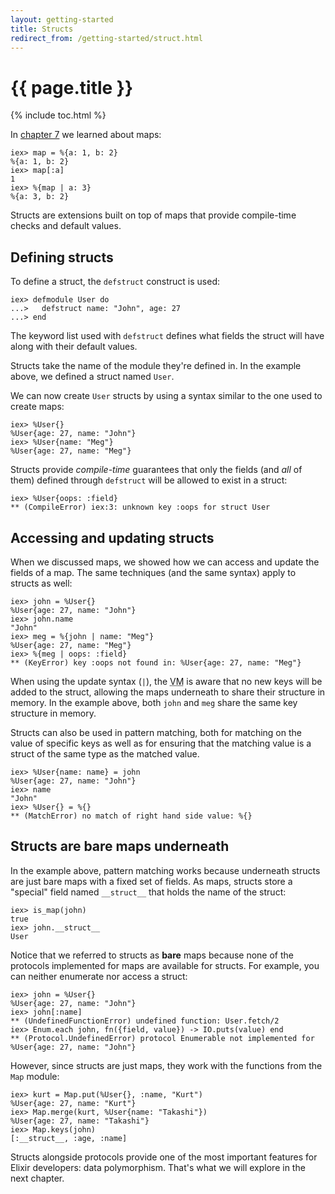 ```yaml
---
layout: getting-started
title: Structs
redirect_from: /getting-started/struct.html
---
```


# {{ page.title }}

{% include toc.html %}

In [chapter 7](/getting-started/keywords-and-maps.html) we learned about maps:

```iex
iex> map = %{a: 1, b: 2}
%{a: 1, b: 2}
iex> map[:a]
1
iex> %{map | a: 3}
%{a: 3, b: 2}
```

Structs are extensions built on top of maps that provide compile-time checks and default values.

## Defining structs

To define a struct, the `defstruct` construct is used:

```iex
iex> defmodule User do
...>   defstruct name: "John", age: 27
...> end
```

The keyword list used with `defstruct` defines what fields the struct will have along with their default values.

Structs take the name of the module they're defined in. In the example above, we defined a struct named `User`.

We can now create `User` structs by using a syntax similar to the one used to create maps:

```iex
iex> %User{}
%User{age: 27, name: "John"}
iex> %User{name: "Meg"}
%User{age: 27, name: "Meg"}
```

Structs provide *compile-time* guarantees that only the fields (and *all* of them) defined through `defstruct` will be allowed to exist in a struct:

```iex
iex> %User{oops: :field}
** (CompileError) iex:3: unknown key :oops for struct User
```

## Accessing and updating structs

When we discussed maps, we showed how we can access and update the fields of a map. The same techniques (and the same syntax) apply to structs as well:

```iex
iex> john = %User{}
%User{age: 27, name: "John"}
iex> john.name
"John"
iex> meg = %{john | name: "Meg"}
%User{age: 27, name: "Meg"}
iex> %{meg | oops: :field}
** (KeyError) key :oops not found in: %User{age: 27, name: "Meg"}
```

When using the update syntax (`|`), the <abbr title="Virtual Machine">VM</abbr> is aware that no new keys will be added to the struct, allowing the maps underneath to share their structure in memory. In the example above, both `john` and `meg` share the same key structure in memory.

Structs can also be used in pattern matching, both for matching on the value of specific keys as well as for ensuring that the matching value is a struct of the same type as the matched value.

```iex
iex> %User{name: name} = john
%User{age: 27, name: "John"}
iex> name
"John"
iex> %User{} = %{}
** (MatchError) no match of right hand side value: %{}
```

## Structs are bare maps underneath

In the example above, pattern matching works because underneath structs are just bare maps with a fixed set of fields. As maps, structs store a "special" field named `__struct__` that holds the name of the struct:

```iex
iex> is_map(john)
true
iex> john.__struct__
User
```

Notice that we referred to structs as **bare** maps because none of the protocols implemented for maps are available for structs. For example, you can neither enumerate nor access a struct:

```iex
iex> john = %User{}
%User{age: 27, name: "John"}
iex> john[:name]
** (UndefinedFunctionError) undefined function: User.fetch/2
iex> Enum.each john, fn({field, value}) -> IO.puts(value) end
** (Protocol.UndefinedError) protocol Enumerable not implemented for %User{age: 27, name: "John"}
```

However, since structs are just maps, they work with the functions from the `Map` module:

```iex
iex> kurt = Map.put(%User{}, :name, "Kurt")
%User{age: 27, name: "Kurt"}
iex> Map.merge(kurt, %User{name: "Takashi"})
%User{age: 27, name: "Takashi"}
iex> Map.keys(john)
[:__struct__, :age, :name]
```

Structs alongside protocols provide one of the most important features for Elixir developers: data polymorphism. That's what we will explore in the next chapter.
